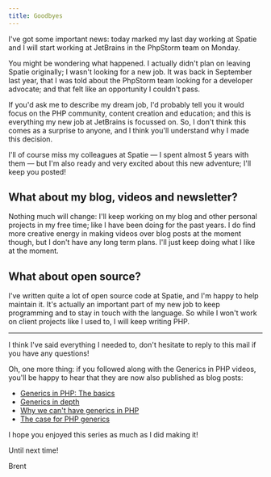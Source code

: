 ```yaml
---
title: Goodbyes
---
```


I've got some important news: today marked my last day working at Spatie and I will start working at JetBrains in the PhpStorm team on Monday. 

You might be wondering what happened. I actually didn't plan on leaving Spatie originally; I wasn't looking for a new job. It was back in September last year, that I was told about the PhpStorm team looking for a developer advocate; and that felt like an opportunity I couldn't pass.

If you'd ask me to describe my dream job, I'd probably tell you it would focus on the PHP community, content creation and education; and this is everything my new job at JetBrains is focussed on. So, I don't think this comes as a surprise to anyone, and I think you'll understand why I made this decision. 

I'll of course miss my colleagues at Spatie — I spent almost 5 years with them — but I'm also ready and very excited about this new adventure; I'll keep you posted!

## What about my blog, videos and newsletter?

Nothing much will change: I'll keep working on my blog and other personal projects in my free time; like I have been doing for the past years. I do find more creative energy in making videos over blog posts at the moment though, but I don't have any long term plans. I'll just keep doing what I like at the moment. 

## What about open source?

I've written quite a lot of open source code at Spatie, and I'm happy to help maintain it. It's actually an important part of my new job to keep programming and to stay in touch with the language. So while I won't work on client projects like I used to, I will keep writing PHP.

---

I think I've said everything I needed to, don't hesitate to reply to this mail if you have any questions!

Oh, one more thing: if you followed along with the Generics in PHP videos, you'll be happy to hear that they are now also published as blog posts:

- [Generics in PHP: The basics](https://stitcher.io/blog/generics-in-php-1)
- [Generics in depth](https://stitcher.io/blog/generics-in-php-2)
- [Why we can't have generics in PHP](https://stitcher.io/blog/generics-in-php-3)
- [The case for PHP generics](https://stitcher.io/blog/generics-in-php-4)

I hope you enjoyed this series as much as I did making it!

Until next time!

Brent
